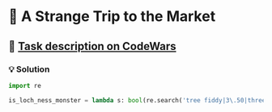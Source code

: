 # 📝 A Strange Trip to the Market

## 🔗 [Task description on CodeWars](https://www.codewars.com/kata/55ccdf1512938ce3ac000056)

### 💡 Solution

```python
import re

is_loch_ness_monster = lambda s: bool(re.search('tree fiddy|3\.50|three fifty', s))
```
